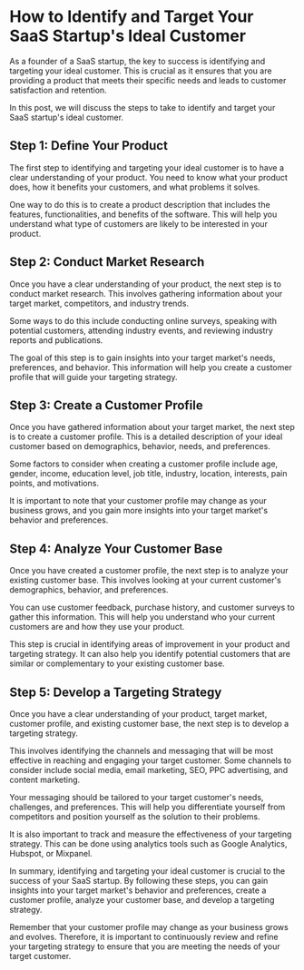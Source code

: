 # How to Identify and Target Your SaaS Startup's Ideal Customer

As a founder of a SaaS startup, the key to success is identifying and targeting your ideal customer. This is crucial as it ensures that you are providing a product that meets their specific needs and leads to customer satisfaction and retention.

In this post, we will discuss the steps to take to identify and target your SaaS startup's ideal customer.

## Step 1: Define Your Product 

The first step to identifying and targeting your ideal customer is to have a clear understanding of your product. You need to know what your product does, how it benefits your customers, and what problems it solves.

One way to do this is to create a product description that includes the features, functionalities, and benefits of the software. This will help you understand what type of customers are likely to be interested in your product.

## Step 2: Conduct Market Research 

Once you have a clear understanding of your product, the next step is to conduct market research. This involves gathering information about your target market, competitors, and industry trends.

Some ways to do this include conducting online surveys, speaking with potential customers, attending industry events, and reviewing industry reports and publications.

The goal of this step is to gain insights into your target market's needs, preferences, and behavior. This information will help you create a customer profile that will guide your targeting strategy.

## Step 3: Create a Customer Profile 

Once you have gathered information about your target market, the next step is to create a customer profile. This is a detailed description of your ideal customer based on demographics, behavior, needs, and preferences.

Some factors to consider when creating a customer profile include age, gender, income, education level, job title, industry, location, interests, pain points, and motivations.

It is important to note that your customer profile may change as your business grows, and you gain more insights into your target market's behavior and preferences.

## Step 4: Analyze Your Customer Base 

Once you have created a customer profile, the next step is to analyze your existing customer base. This involves looking at your current customer's demographics, behavior, and preferences.

You can use customer feedback, purchase history, and customer surveys to gather this information. This will help you understand who your current customers are and how they use your product.

This step is crucial in identifying areas of improvement in your product and targeting strategy. It can also help you identify potential customers that are similar or complementary to your existing customer base.

## Step 5: Develop a Targeting Strategy 

Once you have a clear understanding of your product, target market, customer profile, and existing customer base, the next step is to develop a targeting strategy.

This involves identifying the channels and messaging that will be most effective in reaching and engaging your target customer. Some channels to consider include social media, email marketing, SEO, PPC advertising, and content marketing.

Your messaging should be tailored to your target customer's needs, challenges, and preferences. This will help you differentiate yourself from competitors and position yourself as the solution to their problems.

It is also important to track and measure the effectiveness of your targeting strategy. This can be done using analytics tools such as Google Analytics, Hubspot, or Mixpanel.

In summary, identifying and targeting your ideal customer is crucial to the success of your SaaS startup. By following these steps, you can gain insights into your target market's behavior and preferences, create a customer profile, analyze your customer base, and develop a targeting strategy.

Remember that your customer profile may change as your business grows and evolves. Therefore, it is important to continuously review and refine your targeting strategy to ensure that you are meeting the needs of your target customer.